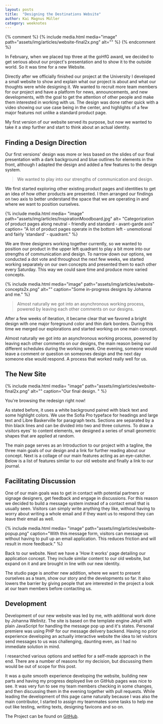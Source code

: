 ```yaml
---
layout: posts
title:  "Designing the Destinations Website"
author: Kai Magnus Müller
category: weeknotes
---
```


{% comment %}
{% include media.html media="image"
path="assets/img/articles/website-final2x.png"
alt=""
%}
{% endcomment %}


In February, when we placed top three at the goHfG award, we decided to get serious about our project's presentation and to show it to the outside world. So it was time for a new Website.

Directly after we officially finished our project at the University I developed a small website to show and explain what our project is about and what our thoughts were while designing it. We wanted to recruit more team members for our project and have a platform for news, announcements, and new developments, with the goal to get the attention of other people and make them interested in working with us. The design was done rather quick with a video showing our use case being in the center, and highlights of a few major features not unlike a standard product page. 

My first version of our website served its purpose, but now we wanted to take it a step further and start to think about an actual identity. 


## Finding a Design Direction

Our first versions' design was more or less based on the slides of our final presentation with a dark background and blue outlines for elements in the front, although I adapted the design and added a few features to the design system.

> We wanted to play into our strengths of communication and design.

We first started exploring other existing product pages and identities to get an idea of how other products are presented. I then arranged our findings on two axis to better understand the space that we are operating in and where we want to position ourselves.


{% include media.html
media= "image"
path="assets/img/articles/InspirationMoodboard.jpg"
alt= "Categorization of product pages along neutral - friendly and standard - avant-garde axis"
caption= "A lot of product pages operate in the bottom left - unemotional and fairly 'standard' - quadrant." %}

 We are three designers working together currently, so we wanted to position our product in the upper left quadrant to play a bit more into our strengths of communication and design. To narrow down our options, we conducted a dot vote and throughout the next few weeks, we started working separately on our own concepts and presented them to each other every Saturday. This way we could save time and produce more varied concepts.

{% include media.html
media="image"
path="assets/img/articles/website-concepts2x.png"
alt=""
caption="Some in-progress designs by Johanna and me." %}

> Almost naturally we got into an asynchronous working process, powered by leaving each other comments on our designs.

After a few weeks of iteration, it became clear that we favored a bright design with one major foreground color and thin dark borders. During this time we merged our explorations and started working on one main concept. 

Almost naturally we got into an asynchronous working process, powered by leaving each other comments on our designs, the main reason being our different schedules during the working week. One evening, someone would leave a comment or question on someones design and the next day someone else would respond. A process that worked really well for us.


## The New Site

{% include media.html
media= "image"
path="assets/img/articles/website-final2x.png"
alt=""
caption="Our final design. " %}

You're browsing the redesign right now!

As stated before, it uses a white background paired with black text and some highlight colors. We use the Sofia Pro typeface for headings and large text and Libre Baskerville for paragraph texts. Sections are separated by a thin black lines and can be divided into two and three columns. To draw a visitors eyes' to content elements, we designed a series of small geometric shapes that are applied at random.

The main page serves as an Introduction to our project with a tagline, the three main goals of our design and a link for further reading about our concept. Next is a collage of our main features acting as an eye-catcher. Below is a list of features similar to our old website and finally a link to our journal.

## Facilitating Discussion

One of our main goals was to get in contact with potential partners or signage designers, get feedback and engage in discussions. For this reason we decided to build a message system instead of a contact email that is usually seen. Visitors can simply write anything they like, without having to worry about writing a whole email and if they want us to respond they can leave their email as well. 

{% include media.html
media= "image"
path="assets/img/articles/website-popup.png"
caption="With this message form, visitors can message us without having to pull up an email application. This reduces friction and will result in more feedback." %}

Back to our website. Next we have a 'How it works' page detailing our application concept. They include similar content to our old website, but expand on it and are brought in line with our new identity. 

The studio page is another new addition, where we want to present ourselves as a team, show our story and the developments so far. It also lowers the barrier by giving people that are interested in the project a look at our team members before contacting us.

## Development

Development of our new website was led by me, with additional work done by Johanna Wellnitz. The site is based on the template engine Jekyll with plain JavaScript for handling the message pop up and it's states. Personal premiere was using PHP for our message delivery backend. Having no prior experience developing an actually interactive website the idea to let visitors send messages to us was challenging, daunting even, as I had no immediate solution in mind. 

I researched various options and settled for a self-made approach in the end. There are a number of reasons for my decision, but discussing them would be out of scope for this post. 

It was a quite smooth experience developing the website, building new parts and having my progress deployed live on GitHub pages was nice to see. It was very fun to see my team members checking in some changes, and then discussing them in the evening together with pull requests. While leading the development of this page came naturally because I was also the main contributor, I started to assign my teammates some tasks to help me out like testing, writing texts, designing favicons and so on. 


The Project can be found on [GitHub][GHLink].



[GHLink]: https://github.com/The-Destinations-Company/the-destinations-company.github.io
